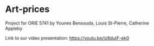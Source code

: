 # Art-prices
Project for ORIE 5741
by Younes Bensouda, Louis St-Pierre, Catherine Appleby

Link to our video presentation: https://youtu.be/lz8dutF-ek0 
